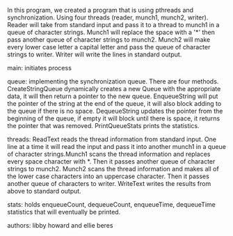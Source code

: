In this program, we created a program that is using pthreads and synchronization. Using four threads (reader, munch1, munch2, writer). Reader will take from standard input and pass it to a thread to munch1 in a queue of character strings. Munch1 will replace the space with a '*' then pass another queue of character strings to munch2. Munch2 will make every lower case letter a capital letter and pass the queue of character strings to writer. Writer will write the lines in standard output. 

main: initiates process   

queue: implementing the synchronization queue. There are four methods. CreateStringQueue dynamically creates a new Queue with the appropriate data, it will then return a pointer to the new queue. EnqueueString will put the pointer of the string at the end of the queue, it will also block adding to the queue if there is no space. DequeueString updates the pointer from the beginning of the queue, if empty it will block until there is space, it returns the pointer that was removed. PrintQueueStats prints the statistics. 

threads: ReadText reads the thread information from standard input. One line at a time it will read the input and pass it into another munch1 in a queue of character strings.Munch1 scans the thread information and replaces every space character with *. Then it passes another queue of character strings to munch2. Munch2 scans the thread information and makes all of the lower case characters into an uppercase character. Then it passes another queue of characters to writer. WriteText writes the results from above to standard output. 

stats: holds enqueueCount, dequeueCount, enqueueTime, dequeueTime statistics that will eventually be printed.

authors: libby howard and ellie beres
